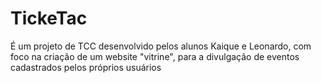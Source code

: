 # TickeTac
É um projeto de TCC desenvolvido pelos alunos Kaique e Leonardo, com foco na criação de um website "vitrine", para a divulgação de eventos cadastrados pelos próprios usuários
